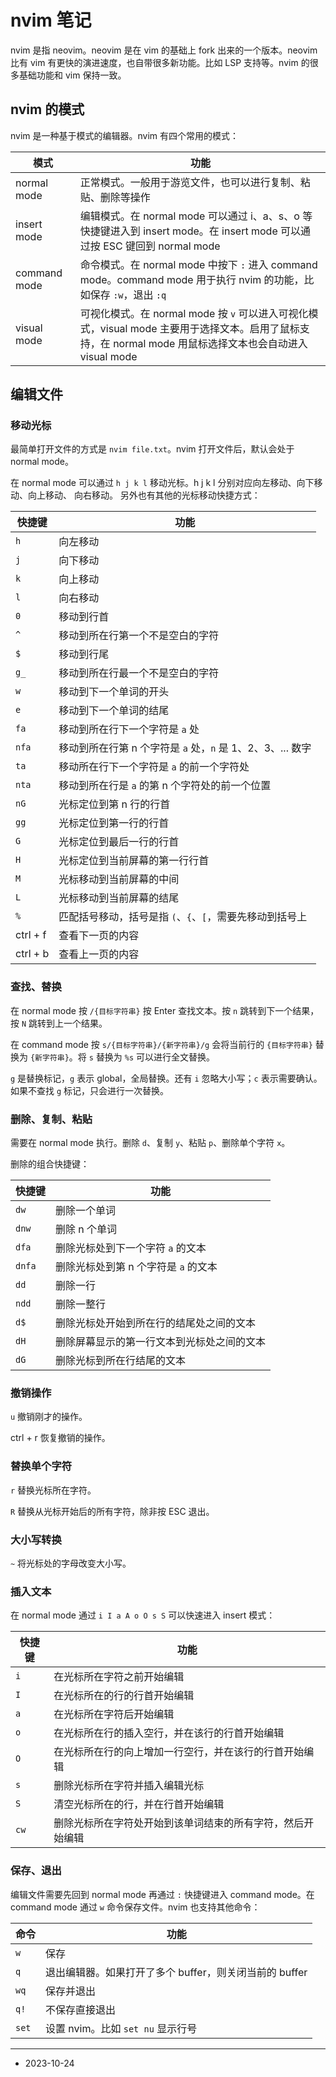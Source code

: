 # nvim 笔记

nvim 是指 neovim。neovim 是在 vim 的基础上 fork 出来的一个版本。neovim 比有 vim 有更快的演进速度，也自带很多新功能。比如 LSP 支持等。nvim 的很多基础功能和 vim 保持一致。

## nvim 的模式

nvim 是一种基于模式的编辑器。nvim 有四个常用的模式：

| 模式         | 功能                                                                                                                                                      |
| ------------ | --------------------------------------------------------------------------------------------------------------------------------------------------------- |
| normal mode  | 正常模式。一般用于游览文件，也可以进行复制、粘贴、删除等操作                                                                                              |
| insert mode  | 编辑模式。在 normal mode 可以通过 i、a、s、o 等快捷键进入到 insert mode。在 insert mode 可以通过按 ESC 键回到 normal mode                                 |
| command mode | 命令模式。在 normal mode 中按下 `:` 进入 command mode。command mode 用于执行 nvim 的功能，比如保存 `:w`，退出 `:q`                                        |
| visual mode  | 可视化模式。在 normal mode 按 `v` 可以进入可视化模式，visual mode 主要用于选择文本。启用了鼠标支持，在 normal mode 用鼠标选择文本也会自动进入 visual mode |

## 编辑文件

### 移动光标

最简单打开文件的方式是 `nvim file.txt`。nvim 打开文件后，默认会处于 normal mode。

在 normal mode 可以通过 `h j k l` 移动光标。h j k l 分别对应向左移动、向下移动、向上移动、 向右移动。 另外也有其他的光标移动快捷方式：

| 快捷键   | 功能                                                       |
| -------- | ---------------------------------------------------------- |
| `h`      | 向左移动                                                   |
| `j`      | 向下移动                                                   |
| `k`      | 向上移动                                                   |
| `l`      | 向右移动                                                   |
| `0`      | 移动到行首                                                 |
| `^`      | 移动到所在行第一个不是空白的字符                           |
| `$`      | 移动到行尾                                                 |
| `g_`     | 移动到所在行最一个不是空白的字符                           |
| `w`      | 移动到下一个单词的开头                                     |
| `e`      | 移动到下一个单词的结尾                                     |
| `fa`     | 移动到所在行下一个字符是 `a` 处                            |
| `nfa`    | 移动到所在行第 n 个字符是 `a` 处，`n` 是 1、2、3、... 数字 |
| `ta`     | 移动所在行下一个字符是 `a` 的前一个字符处                  |
| `nta`    | 移动到所在行是 `a` 的第 n 个字符处的前一个位置             |
| `nG`     | 光标定位到第 n 行的行首                                    |
| `gg`     | 光标定位到第一行的行首                                     |
| `G`      | 光标定位到最后一行的行首                                   |
| `H`      | 光标定位到当前屏幕的第一行行首                             |
| `M`      | 光标移动到当前屏幕的中间                                   |
| `L`      | 光标移动到当前屏幕的结尾                                   |
| `%`      | 匹配括号移动，括号是指 `(`、`{`、`[`，需要先移动到括号上   |
| ctrl + f | 查看下一页的内容                                           |
| ctrl + b | 查看上一页的内容                                           |

### 查找、替换

在 normal mode 按 `/{目标字符串}` 按 Enter 查找文本。按 `n` 跳转到下一个结果，按 `N` 跳转到上一个结果。 

在 command mode 按 `s/{目标字符串}/{新字符串}/g` 会将当前行的 `{目标字符串}` 替换为 `{新字符串}`。将 `s` 替换为 `%s` 可以进行全文替换。

`g` 是替换标记，`g` 表示 global，全局替换。还有 `i` 忽略大小写；`c` 表示需要确认。如果不查找 `g` 标记，只会进行一次替换。

### 删除、复制、粘贴

需要在 normal mode 执行。删除 `d`、复制 `y`、粘贴 `p`、删除单个字符 `x`。

删除的组合快捷键：

| 快捷键 | 功能                                       |
| ------ | ------------------------------------------ |
| `dw`   | 删除一个单词                               |
| `dnw`  | 删除 n 个单词                              |
| `dfa`  | 删除光标处到下一个字符 `a` 的文本          |
| `dnfa` | 删除光标处到第 n 个字符是 `a` 的文本       |
| `dd`   | 删除一行                                   |
| `ndd`  | 删除一整行                                 |
| `d$`   | 删除光标处开始到所在行的结尾处之间的文本   |
| `dH`   | 删除屏幕显示的第一行文本到光标处之间的文本 |
| `dG`   | 删除光标到所在行结尾的文本                 |

### 撤销操作

`u` 撤销刚才的操作。

ctrl + r 恢复撤销的操作。

### 替换单个字符

`r` 替换光标所在字符。

`R` 替换从光标开始后的所有字符，除非按 ESC 退出。

### 大小写转换

`~` 将光标处的字母改变大小写。


### 插入文本

在 normal mode 通过 `i I a A o O s S` 可以快速进入 insert 模式：

| 快捷键 | 功能                                                       |
| ------ | ---------------------------------------------------------- |
| `i`    | 在光标所在字符之前开始编辑                                 |
| `I`    | 在光标所在的行的行首开始编辑                               |
| `a`    | 在光标所在字符后开始编辑                                   |
| `o`    | 在光标所在行的插入空行，并在该行的行首开始编辑             |
| `O`    | 在光标所在行的向上增加一行空行，并在该行的行首开始编辑     |
| `s`    | 删除光标所在字符并插入编辑光标                             |
| `S`    | 清空光标所在的行，并在行首开始编辑                         |
| `cw`   | 删除光标所在字符处开始到该单词结束的所有字符，然后开始编辑 |

### 保存、退出

编辑文件需要先回到 normal mode 再通过 `:` 快捷键进入 command mode。在 command mode 通过 `w` 命令保存文件。nvim 也支持其他命令：

| 命令  | 功能                                                   |
| ----- | ------------------------------------------------------ |
| `w`   | 保存                                                   |
| `q`   | 退出编辑器。如果打开了多个 buffer，则关闭当前的 buffer |
| `wq`  | 保存并退出                                             |
| `q!`  | 不保存直接退出                                         |
| `set` | 设置 nvim。比如 `set nu` 显示行号                      |


----

- 2023-10-24